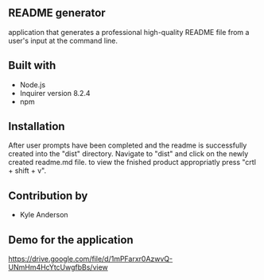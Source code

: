 ## README generator 
application that generates a professional high-quality README file from a user's input at the command line. 

## Built with 
* Node.js 
* Inquirer version 8.2.4
* npm

## Installation 
After user prompts have been completed and the readme is successfully created into the "dist" directory. 
Navigate to "dist" and click on the newly created readme.md file. 
to view the fnished product appropriatly press "crtl + shift + v". 

## Contribution by
* Kyle Anderson 

## Demo for the application 
https://drive.google.com/file/d/1mPFarxr0AzwvQ-UNmHm4HcYtcUwgfbBs/view